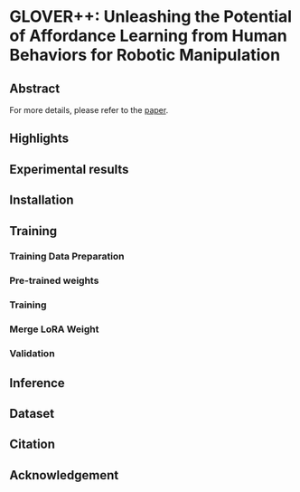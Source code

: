 # GLOVER++: Unleashing the Potential of Affordance Learning from Human Behaviors for Robotic Manipulation

## Abstract
For more details, please refer to the [paper]().

## Highlights


## Experimental results

## Installation

## Training
### Training Data Preparation

### Pre-trained weights

### Training

### Merge LoRA Weight

### Validation

## Inference 

## Dataset

## Citation 

## Acknowledgement
